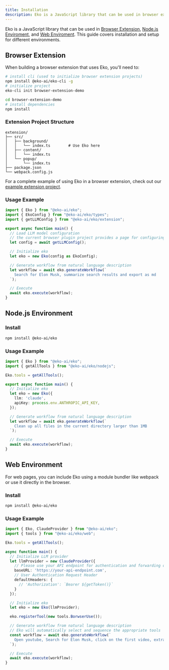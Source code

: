 ```yaml
---
title: Installation
description: Eko is a JavaScript library that can be used in browser extensions, web pages, and node.js. This guide covers installation and setup for different environments.
---
```


Eko is a JavaScript library that can be used in [Browser Extension](/docs/getting-started/installation#browser-extension), [Node.js Enviroment](http://localhost:4321/docs/getting-started/installation#nodejs-environment), and [Web Enviroment](http://localhost:4321/docs/getting-started/installation#web-environment). This guide covers installation and setup for different environments.

## Browser Extension

When building a browser extension that uses Eko, you'll need to:

```bash
# install cli (used to initialize browser extension projects)
npm install @eko-ai/eko-cli -g
# initialize project
eko-cli init browser-extension-demo

cd browser-extension-demo
# install dependencies
npm install
```

### Extension Project Structure

```
extension/
├── src/
│   ├── background/
│   │   └── index.ts        # Use Eko here
│   ├── content/
│   │   └── index.ts
│   └── popup/
│       └── index.ts
├── package.json
└── webpack.config.js
```

For a complete example of using Eko in a browser extension, check out our [example extension project](https://github.com/FellouAI/eko-browser-extension).

### Usage Example
```typescript
import { Eko } from "@eko-ai/eko";
import { EkoConfig } from "@eko-ai/eko/types";
import { getLLMConfig } from "@eko-ai/eko/extension";

export async function main() {
  // Load LLM model configuration 
  // the current browser plugin project provides a page for configuring LLM parameters
  let config = await getLLMConfig();

  // Initialize eko
  let eko = new Eko(config as EkoConfig);

  // Generate workflow from natural language description
  let workflow = await eko.generateWorkflow(`
    Search for Elon Musk, summarize search results and export as md
  `);

  // Execute
  await eko.execute(workflow);
}
```

## Node.js Environment

### Install

```bash
npm install @eko-ai/eko
```

### Usage Example
```typescript
import { Eko } from "@eko-ai/eko";
import { getAllTools } from "@eko-ai/eko/nodejs";

Eko.tools = getAllTools();

export async function main() {
  // Initialize eko
  let eko = new Eko({
    llm: 'claude',
    apiKey: process.env.ANTHROPIC_API_KEY,
  });

  // Generate workflow from natural language description
  let workflow = await eko.generateWorkflow(`
    Clean up all files in the current directory larger than 1MB
  `);

  // Execute
  await eko.execute(workflow);
}
```

## Web Environment

For web pages, you can include Eko using a module bundler like webpack or use it directly in the browser.

### Install
```bash
npm install @eko-ai/eko
```

### Usage Example
```typescript
import { Eko, ClaudeProvider } from "@eko-ai/eko";
import { tools } from "@eko-ai/eko/web";

Eko.tools = getAllTools();

async function main() {
  // Initialize LLM provider
  let llmProvider = new ClaudeProvider({
    // Please use your API endpoint for authentication and forwarding on the server side, do not expose API keys in the frontend
    baseURL: 'https://your-api-endpoint.com',
    // User Authentication Request Header
    defaultHeaders: {
      // 'Authorization': `Bearer ${getToken()}`
    }
  });

  // Initialize eko
  let eko = new Eko(llmProvider);

  eko.registerTool(new tools.BorwserUse());

  // Generate workflow from natural language description
  // Eko will automatically select and sequence the appropriate tools
  const workflow = await eko.generateWorkflow(`
    Open youtube, Search for Elon Musk, click on the first video, extract and summarize the content, and export as md.
  `);

  // Execute
  await eko.execute(workflow);
}
```
